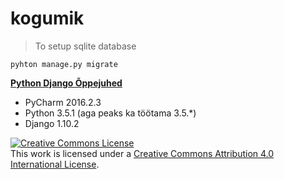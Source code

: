 # kogumik
> To setup sqlite database
```shell
pyhton manage.py migrate
```

**[Python Django Õppejuhed](https://github.com/ktenman/django/wiki/)**

* PyCharm 2016.2.3
* Python 3.5.1 (aga peaks ka töötama 3.5.*)
* Django 1.10.2

[![Creative Commons License][image-1]][1]  
 This work is licensed under a [Creative Commons Attribution 4.0 International License][1].
 
 [1]:    http://creativecommons.org/licenses/by/4.0/
 
 [image-1]:    http://i.creativecommons.org/l/by/3.0/80x15.png
